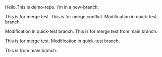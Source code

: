 Hello.This is demo-repo.
I'm in a new-branch.

This is for merge test. This is for merge conflict. Modification in quick-test branch.

Modification in quick-test branch. This is for merge test from main branch.

This is for merge test. Modification in quick-test branch.

This is from main branch.
